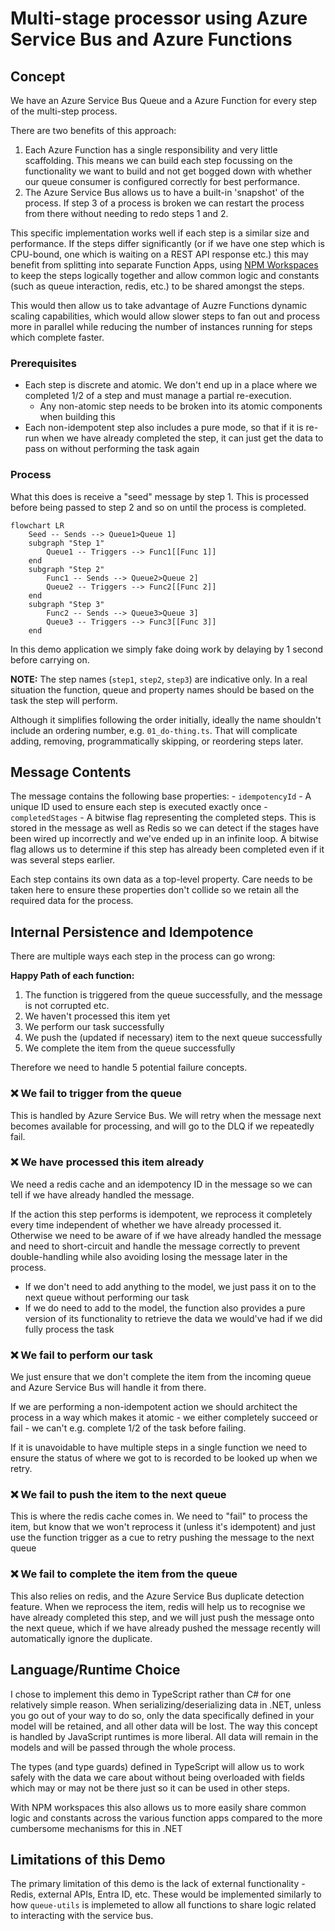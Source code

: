 # Multi-stage processor using Azure Service Bus and Azure Functions

## Concept

We have an Azure Service Bus Queue and a Azure Function for every step of the multi-step process.

There are two benefits of this approach:
1. Each Azure Function has a single responsibility and very little scaffolding. This means we can build each step focussing on the functionality we want to build and not get bogged down with whether our queue consumer is configured correctly for best performance.
2. The Azure Service Bus allows us to have a built-in 'snapshot' of the process. If step 3 of a process is broken we can restart the process from there without needing to redo steps 1 and 2.

This specific implementation works well if each step is a similar size and performance. If the steps differ significantly (or if we have one step which is CPU-bound, one which is waiting on a REST API response etc.) this may benefit from splitting into separate Function Apps, using [NPM Workspaces](https://docs.npmjs.com/cli/v11/using-npm/workspaces) to keep the steps logically together and allow common logic and constants (such as queue interaction, redis, etc.) to be shared amongst the steps.

This would then allow us to take advantage of Auzre Functions dynamic scaling capabilities, which would allow slower steps to fan out and process more in parallel while reducing the number of instances running for steps which complete faster.

### Prerequisites
- Each step is discrete and atomic. We don't end up in a place where we completed 1/2 of a step and must manage a partial re-execution.
  - Any non-atomic step needs to be broken into its atomic components when building this
- Each non-idempotent step also includes a pure mode, so that if it is re-run when we have already completed the step, it can just get the data to pass on without performing the task again

### Process
What this does is receive a "seed" message by step 1. This is processed before being passed to step 2 and so on until the process is completed.

```mermaid
flowchart LR
    Seed -- Sends --> Queue1>Queue 1]
    subgraph "Step 1"
        Queue1 -- Triggers --> Func1[[Func 1]]
    end
    subgraph "Step 2"
        Func1 -- Sends --> Queue2>Queue 2]
        Queue2 -- Triggers --> Func2[[Func 2]]
    end
    subgraph "Step 3"
        Func2 -- Sends --> Queue3>Queue 3]
        Queue3 -- Triggers --> Func3[[Func 3]]
    end
```

In this demo application we simply fake doing work by delaying by 1 second before carrying on.

**NOTE:** The step names (`step1`, `step2`, `step3`) are indicative only.
In a real situation the function, queue and property names should be based on the task the step will perform.

Although it simplifies following the order initially, ideally the name shouldn't include an ordering number, e.g. `01_do-thing.ts`.
That will complicate adding, removing, programmatically skipping, or reordering steps later.

## Message Contents

The message contains the following base properties:
    - `idempotencyId` - A unique ID used to ensure each step is executed exactly once
    - `completedStages` - A bitwise flag representing the completed steps. This is stored in the message as well as Redis so we can detect if the stages have been wired up incorrectly and we've ended up in an infinite loop. A bitwise flag allows us to determine if this step has already been completed even if it was several steps earlier.

Each step contains its own data as a top-level property. Care needs to be taken here to ensure these properties don't collide so we retain all the required data for the process.

## Internal Persistence and Idempotence

There are multiple ways each step in the process can go wrong:

**Happy Path of each function:**
1. The function is triggered from the queue successfully, and the message is not corrupted etc.
2. We haven't processed this item yet
3. We perform our task successfully
4. We push the (updated if necessary) item to the next queue successfully
5. We complete the item from the queue successfully

Therefore we need to handle 5 potential failure concepts.

### ❌ We fail to trigger from the queue

This is handled by Azure Service Bus. We will retry when the message next becomes available for processing, and will go to the DLQ if we repeatedly fail.

### ❌ We have processed this item already

We need a redis cache and an idempotency ID in the message so we can tell if we have already handled the message.

If the action this step performs is idempotent, we reprocess it completely every time independent of whether we have already processed it. Otherwise we need to be aware of if we have already handled the message and need to short-circuit and handle the message correctly to prevent double-handling while also avoiding losing the message later in the process.

- If we don't need to add anything to the model, we just pass it on to the next queue without performing our task
- If we do need to add to the model, the function also provides a pure version of its functionality to retrieve the data we would've had if we did fully process the task

### ❌ We fail to perform our task

We just ensure that we don't complete the item from the incoming queue and Azure Service Bus will handle it from there.

If we are performing a non-idempotent action we should architect the process in a way which makes it atomic - we either completely succeed or fail - we can't e.g. complete 1/2 of the task before failing.

If it is unavoidable to have multiple steps in a single function we need to ensure the status of where we got to is recorded to be looked up when we retry.

### ❌ We fail to push the item to the next queue

This is where the redis cache comes in. We need to "fail" to process the item, but know that we won't reprocess it (unless it's idempotent) and just use the function trigger as a cue to retry pushing the message to the next queue

### ❌ We fail to complete the item from the queue

This also relies on redis, and the Azure Service Bus duplicate detection feature. When we reprocess the item, redis will help us to recognise we have already completed this step, and we will just push the message onto the next queue, which if we have already pushed the message recently will automatically ignore the duplicate.

## Language/Runtime Choice

I chose to implement this demo in TypeScript rather than C# for one relatively simple reason. When serializing/deserializing data in .NET, unless you go out of your way to do so, only the data specifically defined in your model will be retained, and all other data will be lost. The way this concept is handled by JavaScript runtimes is more liberal. All data will remain in the models and will be passed through the whole process.

The types (and type guards) defined in TypeScript will allow us to work safely with the data we care about without being overloaded with fields which may or may not be there just so it can be used in other steps.

With NPM workspaces this also allows us to more easily share common logic and constants across the various function apps compared to the more cumbersome mechanisms for this in .NET

## Limitations of this Demo

The primary limitation of this demo is the lack of external functionality - Redis, external APIs, Entra ID, etc.
These would be implemented similarly to how `queue-utils` is implemeted to allow all functions to share logic related to interacting with the service bus.
